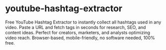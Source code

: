 # youtube-hashtag-extractor
Free YouTube Hashtag Extractor to instantly collect all hashtags used in any video. Paste a URL and fetch tags in seconds for research, SEO, and content ideas. Perfect for creators, marketers, and analysts optimizing video reach. Browser-based, mobile-friendly, no software needed, 100% free.
